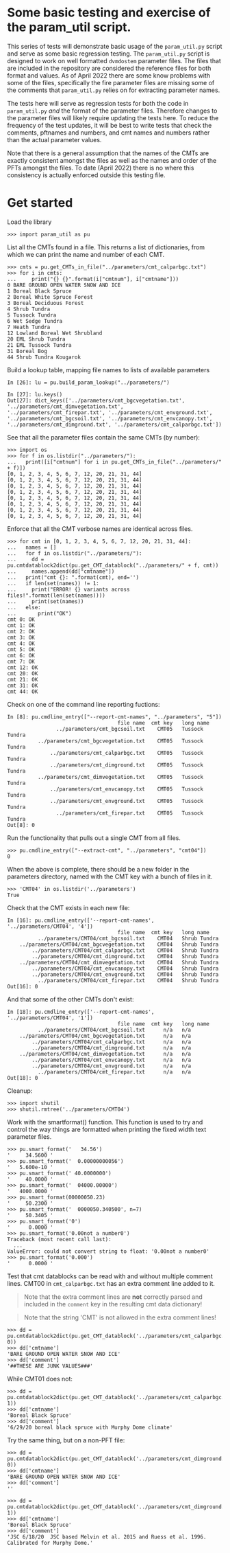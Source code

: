 # Some basic testing and exercise of the param_util script.

This series of tests will demonstrate basic usage of the `param_util.py` script
and serve as some basic regression testing. The `param_util.py` script is
designed to work on well formatted `dvmdostem` parameter files. The files that
are included in the repository are considered the reference files for both
format and values. As of April 2022 there are some know problems with some of
the files, specifically the fire parameter files are missing some of the
comments that `param_util.py` relies on for extracting parameter names.

The tests here will serve as regression tests for both the code in
`param_util.py` *and* the format of the parameter files. Therefore changes to
the parameter files will likely require updating the tests here. To reduce the
frequency of the test updates, it will be best to write tests that check the
comments, pftnames and numbers, and cmt names and numbers rather than the actual 
parameter values.

Note that there is a general assumption that the names of the CMTs are exactly
consistent amongst the files as well as the names and order of the PFTs amongst
the files. To date (April 2022) there is no where this consistency is actually
enforced outside this testing file.

# Get started

Load the library

    >>> import param_util as pu

List all the CMTs found in a file. This returns a list of dictionaries, from
which we can print the name and number of each CMT.

    >>> cmts = pu.get_CMTs_in_file("../parameters/cmt_calparbgc.txt")
    >>> for i in cmts:
    ...     print("{} {}".format(i["cmtnum"], i["cmtname"]))
    0 BARE GROUND OPEN WATER SNOW AND ICE
    1 Boreal Black Spruce
    2 Boreal White Spruce Forest
    3 Boreal Deciduous Forest
    4 Shrub Tundra
    5 Tussock Tundra
    6 Wet Sedge Tundra
    7 Heath Tundra
    12 Lowland Boreal Wet Shrubland
    20 EML Shrub Tundra
    21 EML Tussock Tundra
    31 Boreal Bog
    44 Shrub Tundra Kougarok

Build a lookup table, mapping file names to lists of available parameters

    In [26]: lu = pu.build_param_lookup("../parameters/")

    In [27]: lu.keys()
    Out[27]: dict_keys(['../parameters/cmt_bgcvegetation.txt', '../parameters/cmt_dimvegetation.txt', '../parameters/cmt_firepar.txt', '../parameters/cmt_envground.txt', '../parameters/cmt_bgcsoil.txt', '../parameters/cmt_envcanopy.txt', '../parameters/cmt_dimground.txt', '../parameters/cmt_calparbgc.txt'])

See that all the parameter files contain the same CMTs (by number):

    >>> import os
    >>> for f in os.listdir("../parameters/"):
    ...   print([i["cmtnum"] for i in pu.get_CMTs_in_file("../parameters/" + f)])
    [0, 1, 2, 3, 4, 5, 6, 7, 12, 20, 21, 31, 44]
    [0, 1, 2, 3, 4, 5, 6, 7, 12, 20, 21, 31, 44]
    [0, 1, 2, 3, 4, 5, 6, 7, 12, 20, 21, 31, 44]
    [0, 1, 2, 3, 4, 5, 6, 7, 12, 20, 21, 31, 44]
    [0, 1, 2, 3, 4, 5, 6, 7, 12, 20, 21, 31, 44]
    [0, 1, 2, 3, 4, 5, 6, 7, 12, 20, 21, 31, 44]
    [0, 1, 2, 3, 4, 5, 6, 7, 12, 20, 21, 31, 44]
    [0, 1, 2, 3, 4, 5, 6, 7, 12, 20, 21, 31, 44]

Enforce that all the CMT verbose names are identical across files.

    >>> for cmt in [0, 1, 2, 3, 4, 5, 6, 7, 12, 20, 21, 31, 44]:
    ...   names = []
    ...   for f in os.listdir("../parameters/"):
    ...     dd = pu.cmtdatablock2dict(pu.get_CMT_datablock("../parameters/" + f, cmt))
    ...     names.append(dd["cmtname"])
    ...   print("cmt {}: ".format(cmt), end='')
    ...   if len(set(names)) != 1:
    ...     print("ERROR! {} variants across files!".format(len(set(names))))
    ...     print(set(names))
    ...   else:
    ...       print("OK")
    cmt 0: OK
    cmt 1: OK
    cmt 2: OK
    cmt 3: OK
    cmt 4: OK
    cmt 5: OK
    cmt 6: OK
    cmt 7: OK
    cmt 12: OK
    cmt 20: OK
    cmt 21: OK
    cmt 31: OK
    cmt 44: OK

Check on one of the command line reporting fuctions:

    In [8]: pu.cmdline_entry(["--report-cmt-names", "../parameters", "5"])
                                        file name  cmt key   long name
                    ../parameters/cmt_bgcsoil.txt    CMT05   Tussock Tundra
              ../parameters/cmt_bgcvegetation.txt    CMT05   Tussock Tundra
                  ../parameters/cmt_calparbgc.txt    CMT05   Tussock Tundra
                  ../parameters/cmt_dimground.txt    CMT05   Tussock Tundra
              ../parameters/cmt_dimvegetation.txt    CMT05   Tussock Tundra
                  ../parameters/cmt_envcanopy.txt    CMT05   Tussock Tundra
                  ../parameters/cmt_envground.txt    CMT05   Tussock Tundra
                    ../parameters/cmt_firepar.txt    CMT05   Tussock Tundra
    Out[8]: 0

Run the functionality that pulls out a single CMT from all files.

    >>> pu.cmdline_entry(["--extract-cmt", "../parameters", "cmt04"])
    0

When the above is complete, there should be a new folder in the parameters directory, named with the CMT key with a bunch of files in it.

    >>> 'CMT04' in os.listdir('../parameters')
    True

Check that the CMT exists in each new file:

    In [16]: pu.cmdline_entry(['--report-cmt-names', '../parameters/CMT04', '4'])
                                        file name  cmt key   long name
              ../parameters/CMT04/cmt_bgcsoil.txt    CMT04   Shrub Tundra
        ../parameters/CMT04/cmt_bgcvegetation.txt    CMT04   Shrub Tundra
            ../parameters/CMT04/cmt_calparbgc.txt    CMT04   Shrub Tundra
            ../parameters/CMT04/cmt_dimground.txt    CMT04   Shrub Tundra
        ../parameters/CMT04/cmt_dimvegetation.txt    CMT04   Shrub Tundra
            ../parameters/CMT04/cmt_envcanopy.txt    CMT04   Shrub Tundra
            ../parameters/CMT04/cmt_envground.txt    CMT04   Shrub Tundra
              ../parameters/CMT04/cmt_firepar.txt    CMT04   Shrub Tundra
    Out[16]: 0

And that some of the other CMTs don't exist:

    In [18]: pu.cmdline_entry(['--report-cmt-names', '../parameters/CMT04', '1'])
                                        file name  cmt key   long name
              ../parameters/CMT04/cmt_bgcsoil.txt      n/a   n/a
        ../parameters/CMT04/cmt_bgcvegetation.txt      n/a   n/a
            ../parameters/CMT04/cmt_calparbgc.txt      n/a   n/a
            ../parameters/CMT04/cmt_dimground.txt      n/a   n/a
        ../parameters/CMT04/cmt_dimvegetation.txt      n/a   n/a
            ../parameters/CMT04/cmt_envcanopy.txt      n/a   n/a
            ../parameters/CMT04/cmt_envground.txt      n/a   n/a
              ../parameters/CMT04/cmt_firepar.txt      n/a   n/a
    Out[18]: 0

Cleanup:

    >>> import shutil
    >>> shutil.rmtree('../parameters/CMT04')

Work with the smartformat() function. This function is used to try and control
the way things are formatted when printing the fixed width text parameter files.

    >>> pu.smart_format('   34.56')
    '     34.5600 '
    >>> pu.smart_format('  0.00000000056')
    '   5.600e-10 '
    >>> pu.smart_format(' 40.0000000')
    '     40.0000 '
    >>> pu.smart_format('  04000.00000')
    '   4000.0000 '
    >>> pu.smart_format(00000050.23)
    '     50.2300 '
    >>> pu.smart_format('  0000050.340500', n=7)
    '     50.3405 '
    >>> pu.smart_format('0')
    '      0.0000 '
    >>> pu.smart_format('0.00not a number0')
    Traceback (most recent call last):
      ...
    ValueError: could not convert string to float: '0.00not a number0'
    >>> pu.smart_format('0.000')
    '      0.0000 '

Test that cmt datablocks can be read with and without multiple comment lines.
CMT00 in `cmt_calparbgc.txt` has an extra comment line added to it.

> Note that the extra comment lines are **not** correctly parsed and included in
> the `comment` key in the resulting cmt data dictionary!

> Note that the string 'CMT' is not allowed in the extra comment lines!

    >>> dd = pu.cmtdatablock2dict(pu.get_CMT_datablock('../parameters/cmt_calparbgc.txt', 0))
    >>> dd['cmtname']
    'BARE GROUND OPEN WATER SNOW AND ICE'
    >>> dd['comment']
    '##THESE ARE JUNK VALUES###'

While CMT01 does not:

    >>> dd = pu.cmtdatablock2dict(pu.get_CMT_datablock('../parameters/cmt_calparbgc.txt', 1))
    >>> dd['cmtname']
    'Boreal Black Spruce'
    >>> dd['comment']
    '6/29/20 boreal black spruce with Murphy Dome climate'

Try the same thing, but on a non-PFT file:

    >>> dd = pu.cmtdatablock2dict(pu.get_CMT_datablock('../parameters/cmt_dimground.txt', 0))
    >>> dd['cmtname']
    'BARE GROUND OPEN WATER SNOW AND ICE'
    >>> dd['comment']
    ''

    >>> dd = pu.cmtdatablock2dict(pu.get_CMT_datablock('../parameters/cmt_dimground.txt', 1))
    >>> dd['cmtname']
    'Boreal Black Spruce'
    >>> dd['comment']
    'JSC 6/18/20  JSC based Melvin et al. 2015 and Ruess et al. 1996. Calibrated for Murphy Dome.'


